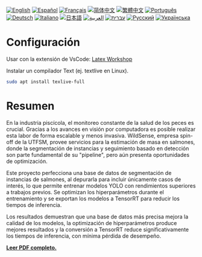 [![English](https://img.shields.io/badge/lang-English-blue)](README.en.md)
[![Español](https://img.shields.io/badge/lang-Español-purple)](README.es.md)
[![Français](https://img.shields.io/badge/lang-Français-yellow)](README.fr.md)
[![简体中文](https://img.shields.io/badge/lang-简体中文-darkred)](README.zh_CN.md)
[![繁體中文](https://img.shields.io/badge/lang-繁體中文-darkblue)](README.zh_TW.md)
[![Português](https://img.shields.io/badge/lang-Português-brightgreen)](README.pt.md)
[![Deutsch](https://img.shields.io/badge/lang-Deutsch-blueviolet)](README.de.md)
[![Italiano](https://img.shields.io/badge/lang-Italiano-orange)](README.it.md)
[![日本語](https://img.shields.io/badge/lang-日本語-yellowgreen)](README.jp.md)
[![العربية](https://img.shields.io/badge/lang-العربية-lightgrey)](README.ar.md)
[![עברית](https://img.shields.io/badge/lang-עברית-teal)](README.he.md)
[![Русский](https://img.shields.io/badge/lang-Русский-lightblue)](README.ru.md)
[![Українська](https://img.shields.io/badge/lang-Українська-skyblue)](README.uk.md)

# Configuración
Usar con la extensión de VsCode: [Latex Workshop](https://marketplace.visualstudio.com/items?itemName=James-Yu.latex-workshop)

Instalar un compilador Text (ej. textlive en Linux).
```bash
sudo apt install texlive-full
```

# Resumen
En la industria piscícola, el monitoreo constante de la salud de los peces es crucial. Gracias a los avances en visión por computadora es posible realizar esta labor de forma escalable y menos invasiva. WildSense, empresa spin-off de la UTFSM, provee servicios para la estimación de masa en salmones, donde la segmentación de instancias y seguimiento basado en detección son parte fundamental de su "pipeline", pero aún presenta oportunidades de optimización.

Este proyecto perfecciona una base de datos de segmentación de instancias de salmones, al depurarla para incluir únicamente casos de interés, lo que permite entrenar modelos YOLO con rendimientos superiores a trabajos previos. Se optimizan los hiperparámetros durante el entrenamiento y se exportan los modelos a TensorRT para reducir los tiempos de inferencia.

Los resultados demuestran que una base de datos más precisa mejora la calidad de los modelos, la optimización de hiperparámetros produce mejores resultados y la conversión a TensorRT reduce significativamente los tiempos de inferencia, con mínima pérdida de desempeño.

[**Leer PDF completo.**](https://juliopchile.github.io/memoria-informe/main.pdf)